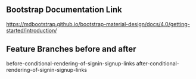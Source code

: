 
## Bootstrap Documentation Link

https://mdbootstrap.github.io/bootstrap-material-design/docs/4.0/getting-started/introduction/

## Feature Branches before and after

before-conditional-rendering-of-signin-signup-links
after-conditional-rendering-of-signin-signup-links

